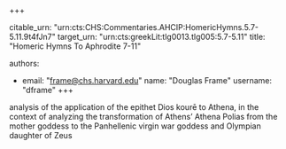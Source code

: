 +++


citable_urn: "urn:cts:CHS:Commentaries.AHCIP:HomericHymns.5.7-5.11.9t4fJn7"
target_urn: "urn:cts:greekLit:tlg0013.tlg005:5.7-5.11"
title: "Homeric Hymns To Aphrodite 7-11"

authors:
- email: "frame@chs.harvard.edu"
  name: "Douglas Frame"
  username: "dframe"
+++

<p>analysis of the application of the epithet Dios kourē to Athena, in the context of analyzing the transformation of Athens’ Athena Polias from the mother goddess to the Panhellenic virgin war goddess and Olympian daughter of Zeus</p>